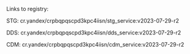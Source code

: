 Links to registry:

STG: cr.yandex/crpbqpqscpd3kpc4iisn/stg_service:v2023-07-29-r2


DDS: cr.yandex/crpbqpqscpd3kpc4iisn/dds_service:v2023-07-29-r2

CDM: cr.yandex/crpbqpqscpd3kpc4iisn/cdm_service:v2023-07-29-r2